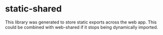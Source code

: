 # static-shared

This library was generated to store static exports across the web app. This could be combined with web-shared if it stops being dynamically imported.
